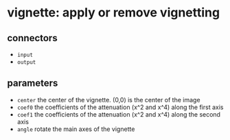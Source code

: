 # vignette: apply or remove vignetting

## connectors

* `input`
* `output`

## parameters

* `center` the center of the vignette. (0,0) is the center of the image
* `coef0`  the coefficients of the attenuation (x^2 and x^4) along the first axis
* `coef1`  the coefficients of the attenuation (x^2 and x^4) along the second axis
* `angle`  rotate the main axes of the vignette
